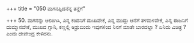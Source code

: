+++
title = "050 ಮಗನಪ್ಪಿದನೆನ್ನ ತನ್ದೆಗೆ"

+++
50. ಮಗನನ್ನು ಆಲಿಂಗಿಸಿ, ಎನ್ನ ಕಂದನಿಗೆ ದುಃಖವೇಕೆ, ಎನ್ನ ಮುದ್ದು ಆನೆಗೆ ತಳಮಳವೇಕೆ, ಎನ್ನ ರಾಜನಿಗೆ ದುಮ್ಮಾನವೇಕೆ, ಮುಖದ ಗ್ಲಾನಿ, ಕಣ್ಣಲ್ಲಿ ಅಶ್ರುಬಿಂದು ಇವುಗಳಿಂದ ನಿನಗೆ ಮಾತೇ ಬಾರದಲ್ಲಾ ? ಏನಿದು ವಿಚಿತ್ರ ? ಎಂದು ದೇವೇಂದ್ರ ಕೇಳಿದನು.